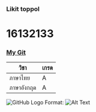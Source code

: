 ### Likit toppol

# 16132133
### [My Git](http://github.com)

 วิชา | เกรด
 ------------ | -------------
 ภาษาไทย | A
 ภาษาอังกฤด | A
 ![GitHub Logo](/Downloads/The-Lion-King.jpg)
Format: ![Alt Text](url)